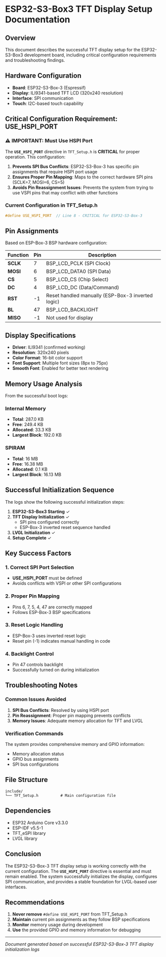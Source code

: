 # ESP32-S3-Box3 TFT Display Setup Documentation

## Overview
This document describes the successful TFT display setup for the ESP32-S3-Box3 development board, including critical configuration requirements and troubleshooting findings.

## Hardware Configuration
- **Board**: ESP32-S3-Box-3 (Espressif)
- **Display**: ILI9341-based TFT LCD (320x240 resolution)
- **Interface**: SPI communication
- **Touch**: I2C-based touch capability

## Critical Configuration Requirement: USE_HSPI_PORT

### ⚠️ IMPORTANT: Must Use HSPI Port
The **`USE_HSPI_PORT`** directive in `TFT_Setup.h` is **CRITICAL** for proper operation. This configuration:

1. **Prevents SPI Bus Conflicts**: ESP32-S3-Box-3 has specific pin assignments that require HSPI port usage
2. **Ensures Proper Pin Mapping**: Maps to the correct hardware SPI pins (SCLK=7, MOSI=6, CS=5)
3. **Avoids Pin Reassignment Issues**: Prevents the system from trying to use VSPI pins that may conflict with other functions

### Current Configuration in TFT_Setup.h
```cpp
#define USE_HSPI_PORT  // Line 8 - CRITICAL for ESP32-S3-Box-3
```

## Pin Assignments
Based on ESP-Box-3 BSP hardware configuration:

| Function | Pin | Description |
|----------|-----|-------------|
| **SCLK** | 7   | BSP_LCD_PCLK (SPI Clock) |
| **MOSI** | 6   | BSP_LCD_DATA0 (SPI Data) |
| **CS**   | 5   | BSP_LCD_CS (Chip Select) |
| **DC**   | 4   | BSP_LCD_DC (Data/Command) |
| **RST**  | -1  | Reset handled manually (ESP-Box-3 inverted logic) |
| **BL**   | 47  | BSP_LCD_BACKLIGHT |
| **MISO** | -1  | Not used for display |

## Display Specifications
- **Driver**: ILI9341 (confirmed working)
- **Resolution**: 320x240 pixels
- **Color Format**: 16-bit color support
- **Font Support**: Multiple font sizes (8px to 75px)
- **Smooth Font**: Enabled for better text rendering

## Memory Usage Analysis
From the successful boot logs:

### Internal Memory
- **Total**: 287.0 KB
- **Free**: 249.4 KB
- **Allocated**: 33.3 KB
- **Largest Block**: 192.0 KB

### SPIRAM
- **Total**: 16 MB
- **Free**: 16.38 MB
- **Allocated**: 0.1 KB
- **Largest Block**: 16.13 MB

## Successful Initialization Sequence
The logs show the following successful initialization steps:

1. **ESP32-S3-Box3 Starting** ✓
2. **TFT Display Initialization** ✓
   - SPI pins configured correctly
   - ESP-Box-3 inverted reset sequence handled
3. **LVGL Initialization** ✓
4. **Setup Complete** ✓

## Key Success Factors

### 1. Correct SPI Port Selection
- **USE_HSPI_PORT** must be defined
- Avoids conflicts with VSPI or other SPI configurations

### 2. Proper Pin Mapping
- Pins 6, 7, 5, 4, 47 are correctly mapped
- Follows ESP-Box-3 BSP specifications

### 3. Reset Logic Handling
- ESP-Box-3 uses inverted reset logic
- Reset pin (-1) indicates manual handling in code

### 4. Backlight Control
- Pin 47 controls backlight
- Successfully turned on during initialization

## Troubleshooting Notes

### Common Issues Avoided
1. **SPI Bus Conflicts**: Resolved by using HSPI port
2. **Pin Reassignment**: Proper pin mapping prevents conflicts
3. **Memory Issues**: Adequate memory allocation for TFT and LVGL

### Verification Commands
The system provides comprehensive memory and GPIO information:
- Memory allocation status
- GPIO bus assignments
- SPI bus configurations

## File Structure
```
include/
└── TFT_Setup.h          # Main configuration file
```

## Dependencies
- ESP32 Arduino Core v3.3.0
- ESP-IDF v5.5-1
- TFT_eSPI library
- LVGL library

## Conclusion
The ESP32-S3-Box-3 TFT display setup is working correctly with the current configuration. The **`USE_HSPI_PORT`** directive is essential and must remain enabled. The system successfully initializes the display, configures SPI communication, and provides a stable foundation for LVGL-based user interfaces.

## Recommendations
1. **Never remove** `#define USE_HSPI_PORT` from TFT_Setup.h
2. **Maintain** current pin assignments as they follow BSP specifications
3. **Monitor** memory usage during development
4. **Use** the provided GPIO and memory information for debugging

---
*Document generated based on successful ESP32-S3-Box-3 TFT display initialization logs*
